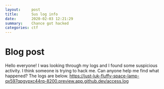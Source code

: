 ```yaml
---
layout:     post
title:      Sus log info
date:       2020-02-03 12:21:29
summary:    Chance got hacked
categories: ctf
---
```


# Blog post
Hello everyone! I was looking through my logs and I found some suspicious activity. I think someone is trying to hack me. Can anyone help me find what happened? The logs are below.
https://just-luk-fluffy-space-lamp-qx597qpgvpxc44rq-8200.preview.app.github.dev/access.log